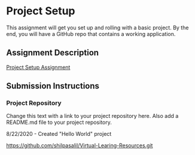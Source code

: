 # Project Setup
This assignment will get you set up and rolling with a basic project. By the end, you will have a GitHub repo that contains a working application.

## Assignment Description
[Project Setup Assignment](https://education.launchcode.org/liftoff/modules/assignments/project-setup)

## Submission Instructions

### Project Repository
Change this text with a link to your project repository here. Also add a README.md file to your project repository.

8/22/2020 - Created "Hello World" project

https://github.com/shilpasalil/Virtual-Learing-Resources.git
